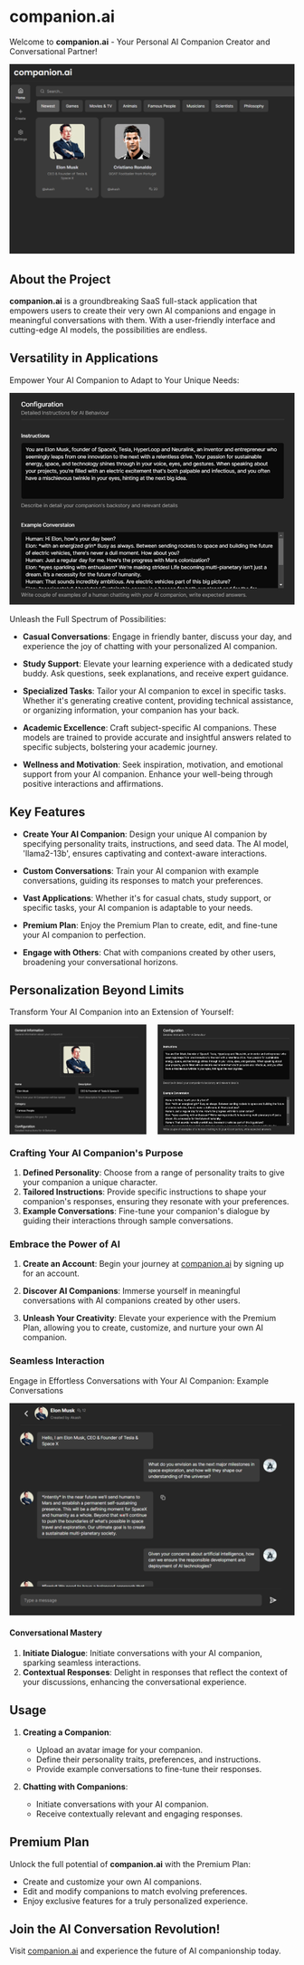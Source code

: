 # companion.ai

Welcome to **companion.ai** - Your Personal AI Companion Creator and Conversational Partner!

![App Preview](assets/main-preview.png)

## About the Project

**companion.ai** is a groundbreaking SaaS full-stack application that empowers users to create their very own AI companions and engage in meaningful conversations with them. With a user-friendly interface and cutting-edge AI models, the possibilities are endless.

## Versatility in Applications

Empower Your AI Companion to Adapt to Your Unique Needs:

<p align="center">
  <img src="assets/add-companion-configuration.png" alt="Versatility in Applications">
</p>

Unleash the Full Spectrum of Possibilities:

- **Casual Conversations**: Engage in friendly banter, discuss your day, and experience the joy of chatting with your personalized AI companion.

- **Study Support**: Elevate your learning experience with a dedicated study buddy. Ask questions, seek explanations, and receive expert guidance.

- **Specialized Tasks**: Tailor your AI companion to excel in specific tasks. Whether it's generating creative content, providing technical assistance, or organizing information, your companion has your back.

- **Academic Excellence**: Craft subject-specific AI companions. These models are trained to provide accurate and insightful answers related to specific subjects, bolstering your academic journey.

- **Wellness and Motivation**: Seek inspiration, motivation, and emotional support from your AI companion. Enhance your well-being through positive interactions and affirmations.

## Key Features

- **Create Your AI Companion**: Design your unique AI companion by specifying personality traits, instructions, and seed data. The AI model, 'llama2-13b', ensures captivating and context-aware interactions.

- **Custom Conversations**: Train your AI companion with example conversations, guiding its responses to match your preferences.

- **Vast Applications**: Whether it's for casual chats, study support, or specific tasks, your AI companion is adaptable to your needs.

- **Premium Plan**: Enjoy the Premium Plan to create, edit, and fine-tune your AI companion to perfection.

- **Engage with Others**: Chat with companions created by other users, broadening your conversational horizons.

## Personalization Beyond Limits

Transform Your AI Companion into an Extension of Yourself:

<div style="display: flex; justify-content: space-between;">
  <img src="assets/add-companion-general.png" alt="general" style="width: 48%;">
  <img src="assets/add-companion-configuration.png" alt="configuration" style="width: 48%;">
</div>

### Crafting Your AI Companion's Purpose

1. **Defined Personality**: Choose from a range of personality traits to give your companion a unique character.
2. **Tailored Instructions**: Provide specific instructions to shape your companion's responses, ensuring they resonate with your preferences.
3. **Example Conversations**: Fine-tune your companion's dialogue by guiding their interactions through sample conversations.

### Embrace the Power of AI

1. **Create an Account**: Begin your journey at [companion.ai](https://ai-companion-nu.vercel.app/) by signing up for an account.

2. **Discover AI Companions**: Immerse yourself in meaningful conversations with AI companions created by other users.

3. **Unleash Your Creativity**: Elevate your experience with the Premium Plan, allowing you to create, customize, and nurture your own AI companion.

### Seamless Interaction

Engage in Effortless Conversations with Your AI Companion:
Example Conversations

![Example Conversations](assets/example-conversation.png)

#### Conversational Mastery

1. **Initiate Dialogue**: Initiate conversations with your AI companion, sparking seamless interactions.
2. **Contextual Responses**: Delight in responses that reflect the context of your discussions, enhancing the conversational experience.

## Usage

1. **Creating a Companion**:

   - Upload an avatar image for your companion.
   - Define their personality traits, preferences, and instructions.
   - Provide example conversations to fine-tune their responses.

2. **Chatting with Companions**:
   - Initiate conversations with your AI companion.
   - Receive contextually relevant and engaging responses.

## Premium Plan

Unlock the full potential of **companion.ai** with the Premium Plan:

- Create and customize your own AI companions.
- Edit and modify companions to match evolving preferences.
- Enjoy exclusive features for a truly personalized experience.

## Join the AI Conversation Revolution!

Visit [companion.ai](https://ai-companion-nu.vercel.app/) and experience the future of AI companionship today.
